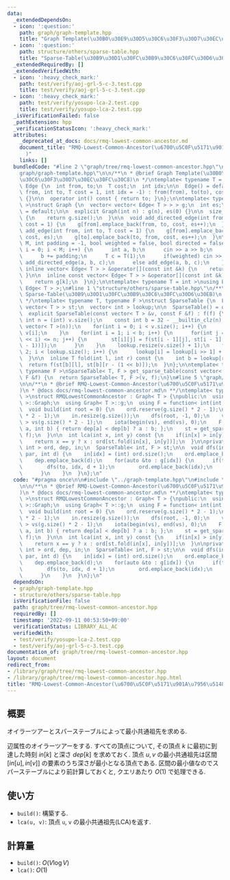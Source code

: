 ```yaml
---
data:
  _extendedDependsOn:
  - icon: ':question:'
    path: graph/graph-template.hpp
    title: "Graph Template(\u30B0\u30E9\u30D5\u30C6\u30F3\u30D7\u30EC\u30FC\u30C8)"
  - icon: ':question:'
    path: structure/others/sparse-table.hpp
    title: "Sparse-Table(\u30B9\u30D1\u30FC\u30B9\u30C6\u30FC\u30D6\u30EB)"
  _extendedRequiredBy: []
  _extendedVerifiedWith:
  - icon: ':heavy_check_mark:'
    path: test/verify/aoj-grl-5-c-3.test.cpp
    title: test/verify/aoj-grl-5-c-3.test.cpp
  - icon: ':heavy_check_mark:'
    path: test/verify/yosupo-lca-2.test.cpp
    title: test/verify/yosupo-lca-2.test.cpp
  _isVerificationFailed: false
  _pathExtension: hpp
  _verificationStatusIcon: ':heavy_check_mark:'
  attributes:
    _deprecated_at_docs: docs/rmq-lowest-common-ancestor.md
    document_title: "RMQ-Lowest-Common-Ancestor(\u6700\u5C0F\u5171\u901A\u7956\u5148\
      )"
    links: []
  bundledCode: "#line 2 \"graph/tree/rmq-lowest-common-ancestor.hpp\"\n\n#line 2 \"\
    graph/graph-template.hpp\"\n\n/**\n * @brief Graph Template(\u30B0\u30E9\u30D5\
    \u30C6\u30F3\u30D7\u30EC\u30FC\u30C8)\n */\ntemplate< typename T = int >\nstruct\
    \ Edge {\n  int from, to;\n  T cost;\n  int idx;\n\n  Edge() = default;\n\n  Edge(int\
    \ from, int to, T cost = 1, int idx = -1) : from(from), to(to), cost(cost), idx(idx)\
    \ {}\n\n  operator int() const { return to; }\n};\n\ntemplate< typename T = int\
    \ >\nstruct Graph {\n  vector< vector< Edge< T > > > g;\n  int es;\n\n  Graph()\
    \ = default;\n\n  explicit Graph(int n) : g(n), es(0) {}\n\n  size_t size() const\
    \ {\n    return g.size();\n  }\n\n  void add_directed_edge(int from, int to, T\
    \ cost = 1) {\n    g[from].emplace_back(from, to, cost, es++);\n  }\n\n  void\
    \ add_edge(int from, int to, T cost = 1) {\n    g[from].emplace_back(from, to,\
    \ cost, es);\n    g[to].emplace_back(to, from, cost, es++);\n  }\n\n  void read(int\
    \ M, int padding = -1, bool weighted = false, bool directed = false) {\n    for(int\
    \ i = 0; i < M; i++) {\n      int a, b;\n      cin >> a >> b;\n      a += padding;\n\
    \      b += padding;\n      T c = T(1);\n      if(weighted) cin >> c;\n      if(directed)\
    \ add_directed_edge(a, b, c);\n      else add_edge(a, b, c);\n    }\n  }\n\n \
    \ inline vector< Edge< T > > &operator[](const int &k) {\n    return g[k];\n \
    \ }\n\n  inline const vector< Edge< T > > &operator[](const int &k) const {\n\
    \    return g[k];\n  }\n};\n\ntemplate< typename T = int >\nusing Edges = vector<\
    \ Edge< T > >;\n#line 1 \"structure/others/sparse-table.hpp\"\n/**\n * @brief\
    \ Sparse-Table(\u30B9\u30D1\u30FC\u30B9\u30C6\u30FC\u30D6\u30EB)\n * @docs docs/sparse-table.md\n\
    \ */\ntemplate< typename T, typename F >\nstruct SparseTable {\n  F f;\n  vector<\
    \ vector< T > > st;\n  vector< int > lookup;\n\n  SparseTable() = default;\n\n\
    \  explicit SparseTable(const vector< T > &v, const F &f) : f(f) {\n    const\
    \ int n = (int) v.size();\n    const int b = 32 - __builtin_clz(n);\n    st.assign(b,\
    \ vector< T >(n));\n    for(int i = 0; i < v.size(); i++) {\n      st[0][i] =\
    \ v[i];\n    }\n    for(int i = 1; i < b; i++) {\n      for(int j = 0; j + (1\
    \ << i) <= n; j++) {\n        st[i][j] = f(st[i - 1][j], st[i - 1][j + (1 << (i\
    \ - 1))]);\n      }\n    }\n    lookup.resize(v.size() + 1);\n    for(int i =\
    \ 2; i < lookup.size(); i++) {\n      lookup[i] = lookup[i >> 1] + 1;\n    }\n\
    \  }\n\n  inline T fold(int l, int r) const {\n    int b = lookup[r - l];\n  \
    \  return f(st[b][l], st[b][r - (1 << b)]);\n  }\n};\n\ntemplate< typename T,\
    \ typename F >\nSparseTable< T, F > get_sparse_table(const vector< T > &v, const\
    \ F &f) {\n  return SparseTable< T, F >(v, f);\n}\n#line 5 \"graph/tree/rmq-lowest-common-ancestor.hpp\"\
    \n\n/**\n * @brief RMQ-Lowest-Common-Ancestor(\u6700\u5C0F\u5171\u901A\u7956\u5148\
    )\n * @docs docs/rmq-lowest-common-ancestor.md\n **/\ntemplate< typename T = int\
    \ >\nstruct RMQLowestCommonAncestor : Graph< T > {\npublic:\n  using Graph< T\
    \ >::Graph;\n  using Graph< T >::g;\n  using F = function< int(int, int) >;\n\n\
    \  void build(int root = 0) {\n    ord.reserve(g.size() * 2 - 1);\n    dep.reserve(g.size()\
    \ * 2 - 1);\n    in.resize(g.size());\n    dfs(root, -1, 0);\n    vector< int\
    \ > vs(g.size() * 2 - 1);\n    iota(begin(vs), end(vs), 0);\n    F f = [&](int\
    \ a, int b) { return dep[a] < dep[b] ? a : b; };\n    st = get_sparse_table(vs,\
    \ f);\n  }\n\n  int lca(int x, int y) const {\n    if(in[x] > in[y]) swap(x, y);\n\
    \    return x == y ? x : ord[st.fold(in[x], in[y])];\n  }\n\nprivate:\n  vector<\
    \ int > ord, dep, in;\n  SparseTable< int, F > st;\n\n  void dfs(int idx, int\
    \ par, int d) {\n    in[idx] = (int) ord.size();\n    ord.emplace_back(idx);\n\
    \    dep.emplace_back(d);\n    for(auto &to : g[idx]) {\n      if(to != par) {\n\
    \        dfs(to, idx, d + 1);\n        ord.emplace_back(idx);\n        dep.emplace_back(d);\n\
    \      }\n    }\n  }\n};\n"
  code: "#pragma once\n\n#include \"../graph-template.hpp\"\n#include \"../../structure/others/sparse-table.hpp\"\
    \n\n/**\n * @brief RMQ-Lowest-Common-Ancestor(\u6700\u5C0F\u5171\u901A\u7956\u5148\
    )\n * @docs docs/rmq-lowest-common-ancestor.md\n **/\ntemplate< typename T = int\
    \ >\nstruct RMQLowestCommonAncestor : Graph< T > {\npublic:\n  using Graph< T\
    \ >::Graph;\n  using Graph< T >::g;\n  using F = function< int(int, int) >;\n\n\
    \  void build(int root = 0) {\n    ord.reserve(g.size() * 2 - 1);\n    dep.reserve(g.size()\
    \ * 2 - 1);\n    in.resize(g.size());\n    dfs(root, -1, 0);\n    vector< int\
    \ > vs(g.size() * 2 - 1);\n    iota(begin(vs), end(vs), 0);\n    F f = [&](int\
    \ a, int b) { return dep[a] < dep[b] ? a : b; };\n    st = get_sparse_table(vs,\
    \ f);\n  }\n\n  int lca(int x, int y) const {\n    if(in[x] > in[y]) swap(x, y);\n\
    \    return x == y ? x : ord[st.fold(in[x], in[y])];\n  }\n\nprivate:\n  vector<\
    \ int > ord, dep, in;\n  SparseTable< int, F > st;\n\n  void dfs(int idx, int\
    \ par, int d) {\n    in[idx] = (int) ord.size();\n    ord.emplace_back(idx);\n\
    \    dep.emplace_back(d);\n    for(auto &to : g[idx]) {\n      if(to != par) {\n\
    \        dfs(to, idx, d + 1);\n        ord.emplace_back(idx);\n        dep.emplace_back(d);\n\
    \      }\n    }\n  }\n};\n"
  dependsOn:
  - graph/graph-template.hpp
  - structure/others/sparse-table.hpp
  isVerificationFile: false
  path: graph/tree/rmq-lowest-common-ancestor.hpp
  requiredBy: []
  timestamp: '2022-09-11 00:53:50+09:00'
  verificationStatus: LIBRARY_ALL_AC
  verifiedWith:
  - test/verify/yosupo-lca-2.test.cpp
  - test/verify/aoj-grl-5-c-3.test.cpp
documentation_of: graph/tree/rmq-lowest-common-ancestor.hpp
layout: document
redirect_from:
- /library/graph/tree/rmq-lowest-common-ancestor.hpp
- /library/graph/tree/rmq-lowest-common-ancestor.hpp.html
title: "RMQ-Lowest-Common-Ancestor(\u6700\u5C0F\u5171\u901A\u7956\u5148)"
---
```

## 概要
オイラーツアーとスパーステーブルによって最小共通祖先を求める.

辺属性のオイラーツアーをする. すべての頂点について, その頂点 $k$ に最初に到達した時刻 $in[k]$ と深さ $dep[k]$ を求めておく. 頂点 $u, v$ の最小共通祖先は区間 $[in[u], in[v]]$ の要素のうち深さが最小となる頂点である. 区間の最小値なのでスパーステーブルにより前計算しておくと, クエリあたり $O(1)$ で処理できる.

## 使い方

* `build()`: 構築する.
* `lca(u, v)`: 頂点 `u`, `v` の最小共通祖先(LCA)を返す.

## 計算量

* `build()`: $O(V \log V)$
* `lca()`: $O(1)$

